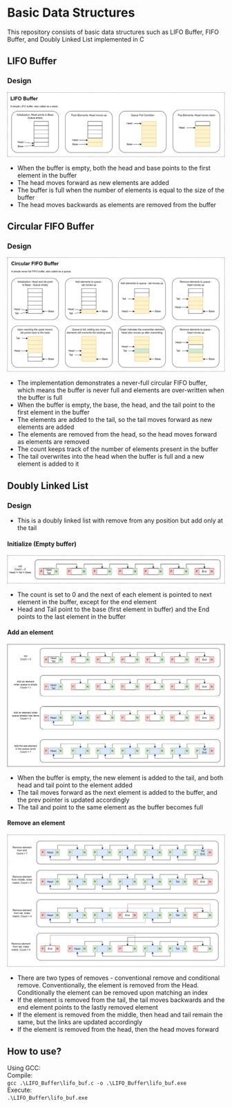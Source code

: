 # Basic Data Structures
This repository consists of basic data structures such as LIFO Buffer, FIFO Buffer, and Doubly Linked List implemented in C

## LIFO Buffer
### Design
![LIFO Buffer](/Images/LIFO.jpg)

- When the buffer is empty, both the head and base points to the first element in the buffer
- The head moves forward as new elements are added
- The buffer is full when the number of elements is equal to the size of the buffer
- The head moves backwards as elements are removed from the buffer

## Circular FIFO Buffer
### Design
![FIFO Buffer](/Images/FIFO.jpg)

- The implementation demonstrates a never-full circular FIFO buffer, which means the buffer is never full and elements are over-written when the buffer is full
- When the buffer is empty, the base, the head, and the tail point to the first element in the buffer
- The elements are added to the tail, so the tail moves forward as new elements are added
- The elements are removed from the head, so the head moves forward as elements are removed
- The count keeps track of the number of elements present in the buffer
- The tail overwrites into the head when the buffer is full and a new element is added to it

## Doubly Linked List
### Design
- This is a doubly linked list with remove from any position but add only at the tail
#### Initialize (Empty buffer)
![DLL Init](/Images/DLL_Init.jpg)

- The count is set to 0 and the next of each element is pointed to next element in the buffer, except for the end element
- Head and Tail point to the base (first element in buffer) and the End points to the last element in the buffer

#### Add an element
![DLL Add](/Images/DLL_Add.jpg)

- When the buffer is empty, the new element is added to the tail, and both head and tail point to the element added
- The tail moves forward as the next element is added to the buffer, and the prev pointer is updated accordingly
- The tail and point to the same element as the buffer becomes full

#### Remove an element
![DLL Remove 1](/Images/DLL_Remove_1.jpg)

- There are two types of removes - conventional remove and conditional remove. Conventionally, the element is removed from the Head. Conditionally the element can be removed upon matching an index
- If the element is removed from the tail, the tail moves backwards and the end element points to the lastly removed element
- If the element is removed from the middle, then head and tail remain the same, but the links are updated accordingly
- If the element is removed from the head, then the head moves forward

## How to use?
Using GCC: <br>
Compile: <br>
```gcc .\LIFO_Buffer\lifo_buf.c -o .\LIFO_Buffer\lifo_buf.exe``` <br>
Execute: <br>
```.\LIFO_Buffer\lifo_buf.exe```